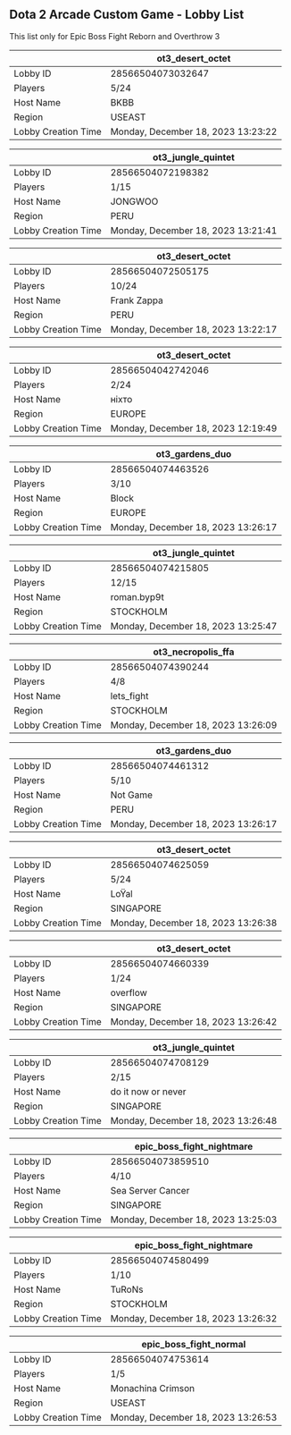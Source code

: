 ## Dota 2 Arcade Custom Game - Lobby List

This list only for Epic Boss Fight Reborn and Overthrow 3

|  | ot3_desert_octet |
| ------ | ------ |
| Lobby ID | 28566504073032647 |
| Players | 5/24 |
| Host Name | BKBB |
| Region | USEAST |
| Lobby Creation Time | Monday, December 18, 2023 13:23:22 |


|  | ot3_jungle_quintet |
| ------ | ------ |
| Lobby ID | 28566504072198382 |
| Players | 1/15 |
| Host Name | JONGWOO |
| Region | PERU |
| Lobby Creation Time | Monday, December 18, 2023 13:21:41 |


|  | ot3_desert_octet |
| ------ | ------ |
| Lobby ID | 28566504072505175 |
| Players | 10/24 |
| Host Name | Frank Zappa |
| Region | PERU |
| Lobby Creation Time | Monday, December 18, 2023 13:22:17 |


|  | ot3_desert_octet |
| ------ | ------ |
| Lobby ID | 28566504042742046 |
| Players | 2/24 |
| Host Name | ніхто |
| Region | EUROPE |
| Lobby Creation Time | Monday, December 18, 2023 12:19:49 |


|  | ot3_gardens_duo |
| ------ | ------ |
| Lobby ID | 28566504074463526 |
| Players | 3/10 |
| Host Name | Block |
| Region | EUROPE |
| Lobby Creation Time | Monday, December 18, 2023 13:26:17 |


|  | ot3_jungle_quintet |
| ------ | ------ |
| Lobby ID | 28566504074215805 |
| Players | 12/15 |
| Host Name | roman.byp9t |
| Region | STOCKHOLM |
| Lobby Creation Time | Monday, December 18, 2023 13:25:47 |


|  | ot3_necropolis_ffa |
| ------ | ------ |
| Lobby ID | 28566504074390244 |
| Players | 4/8 |
| Host Name | lets_fight |
| Region | STOCKHOLM |
| Lobby Creation Time | Monday, December 18, 2023 13:26:09 |


|  | ot3_gardens_duo |
| ------ | ------ |
| Lobby ID | 28566504074461312 |
| Players | 5/10 |
| Host Name | Not Game |
| Region | PERU |
| Lobby Creation Time | Monday, December 18, 2023 13:26:17 |


|  | ot3_desert_octet |
| ------ | ------ |
| Lobby ID | 28566504074625059 |
| Players | 5/24 |
| Host Name | LoŸal |
| Region | SINGAPORE |
| Lobby Creation Time | Monday, December 18, 2023 13:26:38 |


|  | ot3_desert_octet |
| ------ | ------ |
| Lobby ID | 28566504074660339 |
| Players | 1/24 |
| Host Name | overflow |
| Region | SINGAPORE |
| Lobby Creation Time | Monday, December 18, 2023 13:26:42 |


|  | ot3_jungle_quintet |
| ------ | ------ |
| Lobby ID | 28566504074708129 |
| Players | 2/15 |
| Host Name | do it now or never |
| Region | SINGAPORE |
| Lobby Creation Time | Monday, December 18, 2023 13:26:48 |


|  | epic_boss_fight_nightmare |
| ------ | ------ |
| Lobby ID | 28566504073859510 |
| Players | 4/10 |
| Host Name | Sea Server Cancer |
| Region | SINGAPORE |
| Lobby Creation Time | Monday, December 18, 2023 13:25:03 |


|  | epic_boss_fight_nightmare |
| ------ | ------ |
| Lobby ID | 28566504074580499 |
| Players | 1/10 |
| Host Name | TuRoNs | RUS |
| Region | STOCKHOLM |
| Lobby Creation Time | Monday, December 18, 2023 13:26:32 |


|  | epic_boss_fight_normal |
| ------ | ------ |
| Lobby ID | 28566504074753614 |
| Players | 1/5 |
| Host Name | Monachina Crimson |
| Region | USEAST |
| Lobby Creation Time | Monday, December 18, 2023 13:26:53 |


